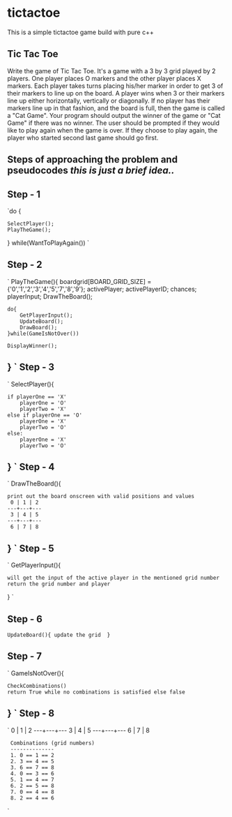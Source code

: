 # tictactoe
This is a simple tictactoe game build with pure c++

Tic Tac Toe
------------

Write the game of Tic Tac Toe. It's a game with a 3 by 3 grid played by 2 players. 
One player places O markers and the other player places X markers. Each player takes 
turns placing his/her marker in order to get 3 of their markers to line up on the board. 
A player wins when 3 or their markers line up either horizontally, vertically or diagonally. 
If no player has their markers line up in that fashion, and the board is full, then the 
game is called a "Cat Game". Your program should output the winner of the game or "Cat Game" 
if there was no winner. The user should be prompted if they would like to play again when the 
game is over. If they choose to play again, the player who started second last game should go first.

## Steps of approaching the problem and pseudocodes *this is just a brief idea..*

Step - 1
--------
`do {
	
	SelectPlayer();
	PlayTheGame();

}
while(WantToPlayAgain())
`

Step - 2
--------
`
PlayTheGame(){
	boardgrid[BOARD_GRID_SIZE] = {'0','1','2','3','4','5','7','8','9'};
	activePlayer; 
	activePlayerID;
	chances;
	playerInput;
	DrawTheBoard();
	
	do{
		GetPlayerInput();
		UpdateBoard();
		DrawBoard();
	}while(GameIsNotOver())

	DisplayWinner();

}
`
Step - 3
--------
`
SelectPlayer(){
	
	if playerOne == 'X'
		playerOne = 'O'
		playerTwo = 'X'
	else if playerOne == 'O'
		playerOne = 'X'
		playerTwo = 'O'
	else:
		playerOne = 'X'
		playerTwo = 'O'
}
`
Step - 4
--------
`
DrawTheBoard(){
	
	print out the board onscreen with valid positions and values
	 0 | 1 | 2
	---+---+---
	 3 | 4 | 5
	---+---+---
	 6 | 7 | 8

}
`
Step - 5
--------
`
GetPlayerInput(){
	
	will get the input of the active player in the mentioned grid number
	return the grid number and player 
}
`

Step - 6
--------
`
UpdateBoard(){
	update the grid 
}
`

Step - 7
--------
`
GameIsNotOver(){
	
	CheckCombinations()
	return True while no combinations is satisfied else false

}
`
Step - 8
--------
`
	 0 | 1 | 2
	---+---+---
	 3 | 4 | 5
	---+---+---
	 6 | 7 | 8

	 Combinations (grid numbers)
	 --------------
	 1. 0 == 1 == 2
	 2. 3 == 4 == 5
	 3. 6 == 7 == 8
	 4. 0 == 3 == 6
	 5. 1 == 4 == 7
	 6. 2 == 5 == 8
	 7. 0 == 4 == 8
	 8. 2 == 4 == 6
`
